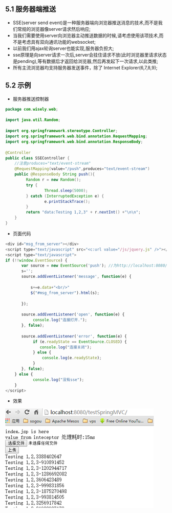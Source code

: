 ## 5.1 服务器端推送
- SSE(server send event)是一种服务器端向浏览器推送消息的技术,而不是我们常规的浏览器像server请求然后响应;
- 当我们需要使用server向浏览器主动推送数据的时候,请考虑使用该项技术,而不是考虑具有双向通讯功能的websocket;
- 以前我们用ajax轮询server也能实现,服务器负担大;
- sse原理是向server请求一次后,server会挂住请求不放(此时浏览器里请求状态是pending),等有数据后才返回给浏览器,然后再发起下一次请求,以此类推;
- 所有主流浏览器均支持服务器发送事件，除了 Internet Explorer(6,7,8,9);

## 5.2 示例

- 服务器推送控制器

```java
package com.wisely.web;

import java.util.Random;

import org.springframework.stereotype.Controller;
import org.springframework.web.bind.annotation.RequestMapping;
import org.springframework.web.bind.annotation.ResponseBody;

@Controller
public class SSEController {
    //注意produces="text/event-stream"
	@RequestMapping(value="/push",produces="text/event-stream")
	public @ResponseBody String push(){
		 Random r = new Random();
         try {
                 Thread.sleep(5000);
         } catch (InterruptedException e) {
                 e.printStackTrace();
         }
         return "data:Testing 1,2,3" + r.nextInt() +"\n\n";
	}
}

```

- 页面代码

```javascript
<div id="msg_from_server"></div>
<script type="text/javascript" src="<c:url value="/js/jquery.js" />"></script>
<script type="text/javascript">
if (!!window.EventSource) {
	   var source = new EventSource('push'); //为http://localhost:8080/testSpringMVC/push
	   s='';
	   source.addEventListener('message', function(e) {

		   s+=e.data+"<br/>"
		   $("#msg_from_server").html(s);

	   });

	   source.addEventListener('open', function(e) {
	        console.log("连接打开.");
	   }, false);

	   source.addEventListener('error', function(e) {
	        if (e.readyState == EventSource.CLOSED) {
	           console.log("连接关闭");
	        } else {
	            console.log(e.readyState);    
	        }
	   }, false);
	} else {
	        console.log("没有sse");
	}
</script>
```

- 效果

![](resources/5-1.jpg)